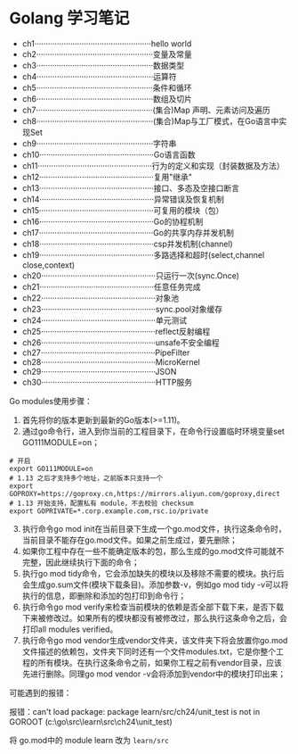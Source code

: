 # Golang 学习笔记 

- ch1····················································hello world
- ch2····················································变量及常量
- ch3····················································数据类型
- ch4····················································运算符
- ch5····················································条件和循环
- ch6····················································数组及切片
- ch7····················································(集合)Map 声明、元素访问及遍历
- ch8····················································(集合)Map与工厂模式，在Go语言中实现Set
- ch9····················································字符串
- ch10···················································Go语言函数
- ch11···················································行为的定义和实现（封装数据及方法）
- ch12···················································复用"继承"
- ch13···················································接口、多态及空接口断言
- ch14···················································异常错误及恢复机制
- ch15···················································可复用的模块（包）
- ch16···················································Go的协程机制
- ch17···················································Go的共享内存并发机制
- ch18···················································csp并发机制(channel)
- ch19···················································多路选择和超时(select,channel close,context)
- ch20···················································只运行一次(sync.Once)
- ch21···················································任意任务完成
- ch22···················································对象池
- ch23···················································sync.pool对象缓存
- ch24···················································单元测试
- ch25···················································reflect反射编程
- ch26···················································unsafe不安全编程
- ch27···················································PipeFilter
- ch28···················································MicroKernel
- ch29···················································JSON
- ch30···················································HTTP服务


Go modules使用步骤：

1. 首先将你的版本更新到最新的Go版本(>=1.11)。
2. 通过go命令行，进入到你当前的工程目录下，在命令行设置临时环境变量set GO111MODULE=on；

```
# 开启
export GO111MODULE=on
# 1.13 之后才支持多个地址，之前版本只支持一个
export GOPROXY=https://goproxy.cn,https://mirrors.aliyun.com/goproxy,direct
# 1.13 开始支持，配置私有 module，不去校验 checksum
export GOPRIVATE=*.corp.example.com,rsc.io/private
```

3. 执行命令go mod init在当前目录下生成一个go.mod文件，执行这条命令时，当前目录不能存在go.mod文件。如果之前生成过，要先删除；
4. 如果你工程中存在一些不能确定版本的包，那么生成的go.mod文件可能就不完整，因此继续执行下面的命令；
5. 执行go mod tidy命令，它会添加缺失的模块以及移除不需要的模块。执行后会生成go.sum文件(模块下载条目)。添加参数-v，例如go mod tidy -v可以将执行的信息，即删除和添加的包打印到命令行；
6. 执行命令go mod verify来检查当前模块的依赖是否全部下载下来，是否下载下来被修改过。如果所有的模块都没有被修改过，那么执行这条命令之后，会打印all modules verified。
7. 执行命令go mod vendor生成vendor文件夹，该文件夹下将会放置你go.mod文件描述的依赖包，文件夹下同时还有一个文件modules.txt，它是你整个工程的所有模块。在执行这条命令之前，如果你工程之前有vendor目录，应该先进行删除。同理go mod vendor -v会将添加到vendor中的模块打印出来；

可能遇到的报错：

报错：can't load package: package learn/src/ch24/unit_test is not in GOROOT (c:\go\src\learn\src\ch24\unit_test)

将 go.mod中的 module learn 改为 `learn/src`



